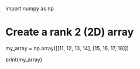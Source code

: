 import numpy as np

# Create a rank 2 (2D) array
my_array = np.array([[11, 12, 13, 14], [15, 16, 17, 18]])

print(my_array)
